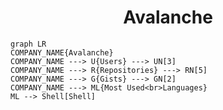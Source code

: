 <h1 align="center">Avalanche</h1>

```mermaid
graph LR
COMPANY_NAME{Avalanche}
COMPANY_NAME ---> U{Users} ---> UN[3]
COMPANY_NAME ---> R{Repositories} ---> RN[5]
COMPANY_NAME ---> G{Gists} ---> GN[2]
COMPANY_NAME ---> ML{Most Used<br>Languages}
ML --> Shell[Shell]
```
